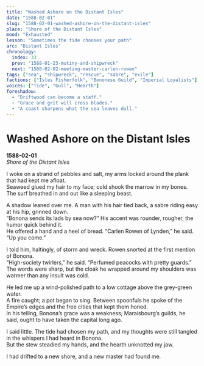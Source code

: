 ```yaml
---
title: "Washed Ashore on the Distant Isles"
date: "1588-02-01"
slug: "1588-02-01-washed-ashore-on-the-distant-isles"
place: "Shore of the Distant Isles"
mood: "Exhausted"
lesson: "Sometimes the tide chooses your path"
arc: "Distant Isles"
chronology:
  index: 33
  prev: "1588-01-23-mutiny-and-shipwreck"
  next: "1588-02-02-meeting-master-carlen-rowen"
tags: ["sea", "shipwreck", "rescue", "sabre", "exile"]
factions: ["Isles Fisherfolk", "Bononese Guild", "Imperial Loyalists"]
voices: ["Tide", "Gull", "Hearth"]
foreshadow:
  - "Driftwood can become a staff."
  - "Grace and grit will cross blades."
  - "A coast sharpens what the sea leaves dull."
---
```


# Washed Ashore on the Distant Isles  
**1588-02-01**  
*Shore of the Distant Isles*

I woke on a strand of pebbles and salt, my arms locked around the plank that had kept me afloat.  
Seaweed glued my hair to my face; cold shook the marrow in my bones. The surf breathed in and out like a sleeping beast.

A shadow leaned over me. A man with his hair tied back, a sabre riding easy at his hip, grinned down.  
“Bonona sends its lads by sea now?” His accent was rounder, rougher, the humor quick behind it.  
He offered a hand and a heel of bread. “Carlen Rowen of Lynden,” he said. “Up you come.”

I told him, haltingly, of storm and wreck. Rowen snorted at the first mention of Bonona.  
“High-society twirlers,” he said. “Perfumed peacocks with pretty guards.”  
The words were sharp, but the cloak he wrapped around my shoulders was warmer than any insult was cold.

He led me up a wind-polished path to a low cottage above the grey-green water.  
A fire caught; a pot began to sing. Between spoonfuls he spoke of the Empire’s edges and the free cities that kept them honed.  
In his telling, Bonona’s grace was a weakness; Maraisbourg’s guilds, he said, ought to have taken the capital long ago.

I said little. The tide had chosen my path, and my thoughts were still tangled in the whispers I had heard in Bonona.  
But the stew steadied my hands, and the hearth unknotted my jaw.

I had drifted to a new shore, and a new master had found me.
